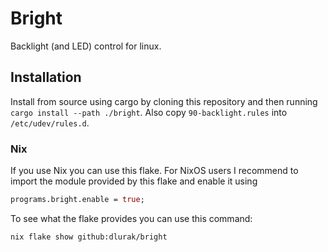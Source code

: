 # Bright

Backlight (and LED) control for linux.

## Installation

Install from source using cargo by cloning this repository and then running `cargo install --path ./bright`. Also copy `90-backlight.rules` into `/etc/udev/rules.d`.

### Nix

If you use Nix you can use this flake.
For NixOS users I recommend to import the module provided by this flake and enable it using

```nix
programs.bright.enable = true;
```

To see what the flake provides you can use this command:

```sh
nix flake show github:dlurak/bright
```

